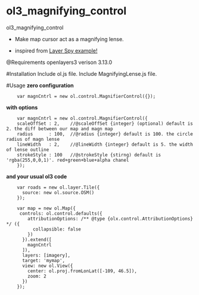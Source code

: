 # ol3_magnifying_control
ol3_magnifying_control

- Make map cursor act as a magnifying lense.

- inspired from [Layer Spy example!](http://openlayers.org/en/v3.13.0/examples/layer-spy.html)

@Requirements
openlayers3 verison 3.13.0

#Installation
    Include ol.js file.
    Include MagnifyingLense.js file.

#Usage
**zero configuration**

        var magnCntrl = new ol.control.MagnifierControl({});
**with options**

        var magnCntrl = new ol.control.MagnifierControl({
        scaleOffSet : 2,    //@scaleOffSet {integer} (optional) default is 2. the diff between our map and magn map
        radius      : 100,  //@radius {integer} default is 100. the circle radius of magn lense
        lineWidth   : 2,    //@lineWidth {integer} default is 5. the width of lense outline
        strokeStyle : 100   //@strokeStyle {stirng) default is 'rgba(255,0,0,1)'. red+green+blue+alpha chanel 
        });

**and your usual ol3 code**

        var roads = new ol.layer.Tile({
          source: new ol.source.OSM()
        });
        
        var map = new ol.Map({
         controls: ol.control.defaults({
            attributionOptions: /** @type {olx.control.AttributionOptions} */ ({
              collapsible: false
            })
          }).extend([
            magnCntrl
          ]),
          layers: [imagery],
          target: 'mymap',
          view: new ol.View({
            center: ol.proj.fromLonLat([-109, 46.5]),
            zoom: 2
          })
        });
